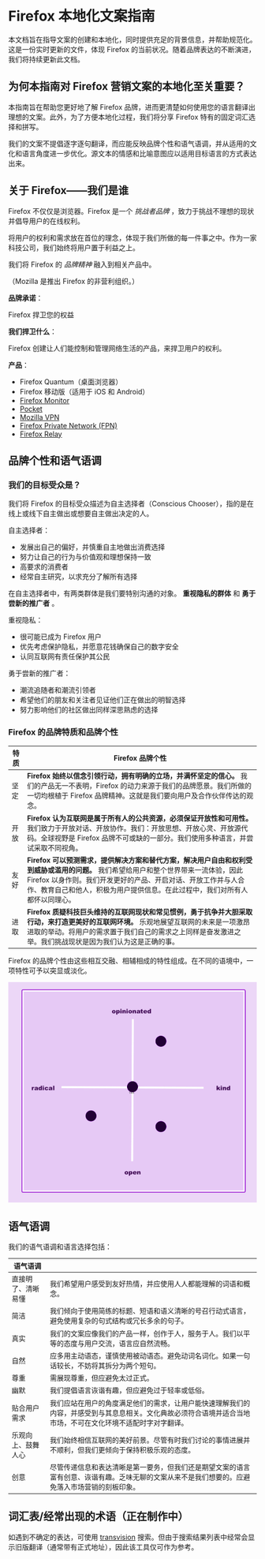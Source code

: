 # Firefox 本地化文案指南

本文档旨在指导文案的创建和本地化，同时提供充足的背景信息，并帮助规范化。这是一份实时更新的文件，体现 Firefox 的当前状况。随着品牌表达的不断演进，我们将持续更新此文档。

## 为何本指南对 Firefox 营销文案的本地化至关重要？

本指南旨在帮助您更好地了解 Firefox 品牌，进而更清楚如何使用您的语言翻译出理想的文案。此外，为了方便本地化过程，我们将分享 Firefox 特有的固定词汇选择和拼写。

我们的文案不提倡逐字逐句翻译，而应能反映品牌个性和语气语调，并从适用的文化和语言角度进一步优化。源文本的情感和比喻意图应以适用目标语言的方式表达出来。

## 关于 Firefox——我们是谁

Firefox 不仅仅是浏览器。Firefox 是一个 *挑战者品牌* ，致力于挑战不理想的现状并倡导用户的在线权利。

将用户的权利和需求放在首位的理念，体现于我们所做的每一件事之中。作为一家科技公司，我们始终将用户置于利益之上。

我们将 Firefox 的 *品牌精神* 融入到相关产品中。

（Mozilla 是推出 Firefox 的非营利组织。）

**品牌承诺**：

Firefox 捍卫您的权益

**我们捍卫什么**：

Firefox 创建让人们能控制和管理网络生活的产品，来捍卫用户的权利。

**产品**：

* Firefox Quantum（桌面浏览器）
* Firefox 移动版（适用于 iOS 和 Android）
* [Firefox Monitor](https://monitor.firefox.com/)
* [Pocket](https://play.google.com/store/apps/)
* [Mozilla VPN](https://vpn.mozilla.org/)
* [Firefox Private Network (FPN)](https://fpn.firefox.com/)
* [Firefox Relay](https://relay.firefox.com/)

## 品牌个性和语气语调

### 我们的目标受众是？

我们将 Firefox 的目标受众描述为自主选择者（Conscious Chooser），指的是在线上或线下自主做出或想要自主做出决定的人。

自主选择者：

* 发展出自己的偏好，并慎重自主地做出消费选择
* 努力让自己的行为与价值观和理想保持一致
* 高要求的消费者
* 经常自主研究，以求充分了解所有选择

在自主选择者中，有两类群体是我们要特别沟通的对象。 **重视隐私的群体** 和 **勇于尝新的推广者** 。

重视隐私：

* 很可能已成为 Firefox 用户
* 优先考虑保护隐私，并愿意花钱确保自己的数字安全
* 认同互联网有责任保护其公民

勇于尝新的推广者：

* 潮流追随者和潮流引领者
* 希望他们的朋友和关注者见证他们正在做出的明智选择
* 努力影响他们的社区做出同样深思熟虑的选择

### Firefox 的品牌特质和品牌个性

| **特质** |                                                                   **Firefox 品牌个性**                                                                    |
|--------|-------------------------------------------------------------------------------------------------------------------------------------------------------|
| 坚定     | **Firefox 始终以信念引领行动，拥有明确的立场，并满怀坚定的信心。** 我们的产品无一不表明，Firefox 的动力来源于我们的品牌愿景。我们所做的一切均根植于 Firefox 品牌精神。这就是我们要向用户及合作伙伴传达的观念。                                |
| 开放     | **Firefox 认为互联网是属于所有人的公共资源，必须保证开放性和可用性。** 我们致力于开放对话、开放协作。我们：开放思想、开放心灵、开放源代码。全球视野是 Firefox 品牌不可或缺的一部分。我们使用多种语言，并尝试采取不同视角。                              |
| 友好     | **Firefox 可以预测需求，提供解决方案和替代方案，解决用户自由和权利受到威胁或滥用的问题。** 我们希望给用户和整个世界带来一流体验，因此 Firefox 以身作则。我们开发更好的产品、开启对话、开放工作并与人合作、教育自己和他人，积极为用户提供信息。在此过程中，我们对所有人都怀以同理心。 |
| 进取     | **Firefox 质疑科技巨头维持的互联网现状和常见惯例，勇于抗争并大胆采取行动，来打造更美好的互联网环境。** 乐观地展望互联网的未来是一项激昂进取的举动。将用户的需求置于我们自己的需求之上同样是奋发激进之举。我们挑战现状是因为我们认为这是正确的事。                       |

Firefox 的品牌个性由这些相互交融、相辅相成的特性组成。在不同的语境中，一项特性可予以突显或淡化。

![Firefox 个性表](../images/firefox_marketing/firefox_personality_en.png)

## 语气语调

我们的语气语调和语言选择包括：

|   语气语调    |                                                                                |
|-----------|--------------------------------------------------------------------------------|
| 直接明了、清晰易懂 | 我们希望用户感受到友好热情，并应使用人人都能理解的词语和概念。                                                |
| 简洁        | 我们倾向于使用简练的标题、短语和语义清晰的号召行动式语言，避免使用复杂的句式结构或冗长多余的句子。                              |
| 真实        | 我们的文案应像我们的产品一样，创作于人，服务于人。我们以平等的态度与用户交流，语言应自然流畅。                                |
| 自然        | 应多用主动语态，谨慎使用被动语态。避免动词名词化。如果一句话较长，不妨将其拆分为两个短句。                                  |
| 尊重        | 需展现尊重，但应避免太过正式。                                                                |
| 幽默        | 我们提倡语言诙谐有趣，但应避免过于轻率或低俗。                                                        |
| 贴合用户需求    | 我们应站在用户的角度满足他们的需求，让用户能快速理解我们的内容，并感受到与其息息相关。文化典故必须符合语境并适合当地市场，不可在文化环境不适配时字对字翻译。 |
| 乐观向上、鼓舞人心 | 我们始终相信互联网的美好前景。尽管有时我们讨论的事情进展并不顺利，但我们更倾向于保持积极乐观的态度。                             |
| 创意        | 尽管传递信息和表达清晰是第一要务，但我们还是期望文案的语言富有创意、诙谐有趣。乏味无聊的文案从来不是我们想要的。应避免落入市场营销的刻板印象。        |

## 词汇表/经常出现的术语（正在制作中）

如遇到不确定的表达，可使用 [transvision](https://transvision.mozfr.org/) 搜索。但由于搜索结果列表中经常会显示旧版翻译（通常带有正式地址），因此该工具仅可作为参考。

